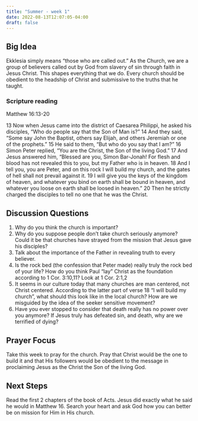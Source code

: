 ```yaml
---
title: "Summer - week 1"
date: 2022-08-13T12:07:05-04:00
draft: false
---
```



## Big Idea
Ekklesia simply means “those who are called out.” As the Church, we are a group of believers called out by God from slavery of sin through faith in Jesus Christ. This shapes everything that we do. Every church should be obedient to the headship of Christ and submissive to the truths that he taught.

### Scripture reading
Matthew 16:13-20

13 Now when Jesus came into the district of Caesarea Philippi, he asked his disciples, “Who do people say that the Son of Man is?” 14 And they said, “Some say John the Baptist, others say Elijah, and others Jeremiah or one of the prophets.” 15 He said to them, “But who do you say that I am?” 16 Simon Peter replied, “You are the Christ, the Son of the living God.” 17 And Jesus answered him, “Blessed are you, Simon Bar-Jonah! For flesh and blood has not revealed this to you, but my Father who is in heaven. 18 And I tell you, you are Peter, and on this rock I will build my church, and the gates of hell shall not prevail against it. 19 I will give you the keys of the kingdom of heaven, and whatever you bind on earth shall be bound in heaven, and whatever you loose on earth shall be loosed in heaven.” 20 Then he strictly charged the disciples to tell no one that he was the Christ.

## Discussion Questions

1. Why do you think the church is important?
2. Why do you suppose people don’t take church seriously anymore? Could it be that churches have strayed from the mission that Jesus gave his disciples?
3. Talk about the importance of the Father in revealing truth to every believer.
4. Is the rock bed (the confession that Peter made) really truly the rock bed of your life? How do you think Paul “lay” Christ as the foundation according to 1 Cor. 3:10,11? Look at
1 Cor. 2:1,2
5. It seems in our culture today that many churches are man centered, not Christ centered. According to the latter part of verse 18 “I will build my church”, what should this look like in the local church? How are we misguided by the idea of the seeker sensitive movement?
6. Have you ever stopped to consider that death really has no power over you anymore? If Jesus truly has defeated sin, and death, why are we terrified of dying?

## Prayer Focus
Take this week to pray for the church. Pray that Christ would be the one to build it and that His followers would be obedient to the message in proclaiming Jesus as the Christ the Son of the living God.

## Next Steps
Read the first 2 chapters of the book of Acts. Jesus did exactly what he said he would in Matthew 16. Search your heart and ask God how you can better be on mission for Him in His church.